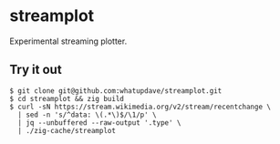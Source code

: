 # streamplot

Experimental streaming plotter.

## Try it out

```
$ git clone git@github.com:whatupdave/streamplot.git
$ cd streamplot && zig build
$ curl -sN https://stream.wikimedia.org/v2/stream/recentchange \
  | sed -n 's/^data: \(.*\)$/\1/p' \
  | jq --unbuffered --raw-output '.type' \
  | ./zig-cache/streamplot
```

